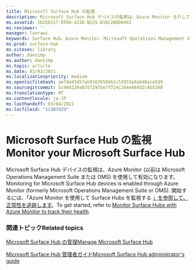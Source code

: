 ```yaml
---
title: Microsoft Surface Hub の監視
description: Microsoft Surface Hub デバイスの監視は、Azure Monitor を介して有効になります。
ms.assetid: 1D2ED317-DFD9-423D-B525-B16C2B9D6942
ms.reviewer: ''
manager: laurawi
keywords: Surface Hub、Azure Monitor、Microsoft Operations Management Suite、OMS を監視する
ms.prod: surface-hub
ms.sitesec: library
author: dansimp
ms.author: dansimp
ms.topic: article
ms.date: 03/03/2021
ms.localizationpriority: medium
ms.openlocfilehash: aef8ad3d57ab9163656662c53953e8abd0ace5d9
ms.sourcegitcommit: 5c904229a0257297be7f724c264e484d2c4b5168
ms.translationtype: MT
ms.contentlocale: ja-JP
ms.lasthandoff: 03/04/2021
ms.locfileid: "11387429"
---
```

# <a name="monitor-your-microsoft-surface-hub"></a><span data-ttu-id="f6114-104">Microsoft Surface Hub の監視</span><span class="sxs-lookup"><span data-stu-id="f6114-104">Monitor your Microsoft Surface Hub</span></span>

<span data-ttu-id="f6114-105">Microsoft Surface Hub デバイスの監視は、Azure Monitor (以前は Microsoft Operations Management Suite または OMS) を使用して有効になります。</span><span class="sxs-lookup"><span data-stu-id="f6114-105">Monitoring for Microsoft Surface Hub devices is enabled through Azure Monitor (formerly Microsoft Operations Management Suite or OMS).</span></span> <span data-ttu-id="f6114-106">開始するには、「Azure Monitor を使用して Surface Hubs を監視する [」を参照して、正常性を追跡します](https://docs.microsoft.com/azure/azure-monitor/insights/surface-hubs)。</span><span class="sxs-lookup"><span data-stu-id="f6114-106">To get started, refer to [Monitor Surface Hubs with Azure Monitor to track their health](https://docs.microsoft.com/azure/azure-monitor/insights/surface-hubs).</span></span>


### <a name="related-topics"></a><span data-ttu-id="f6114-107">関連トピック</span><span class="sxs-lookup"><span data-stu-id="f6114-107">Related topics</span></span>

[<span data-ttu-id="f6114-108">Microsoft Surface Hub の管理</span><span class="sxs-lookup"><span data-stu-id="f6114-108">Manage Microsoft Surface Hub</span></span>](manage-surface-hub.md)

[<span data-ttu-id="f6114-109">Microsoft Surface Hub 管理者ガイド</span><span class="sxs-lookup"><span data-stu-id="f6114-109">Microsoft Surface Hub administrator's guide</span></span>](surface-hub-administrators-guide.md)

 